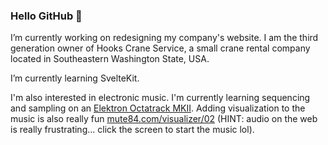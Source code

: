 ### Hello GitHub 👋

I’m currently working on redesigning my company's website. I am the third generation owner of Hooks Crane Service, a small crane rental company located in Southeastern Washington State, USA.

I’m currently learning SvelteKit.

I'm also interested in electronic music. I'm currently learning sequencing and sampling on an [Elektron Octatrack MKII](https://www.elektron.se/us/octratrack-mkii-explorer). Adding visualization to the music is also really fun [mute84.com/visualizer/02](https://mute84.com/visualizer/02) (HINT: audio on the web is really frustrating... click the screen to start the music lol).

<!--
**johnhooks/johnhooks** is a ✨ _special_ ✨ repository because its `README.md` (this file) appears on your GitHub profile.
-->
